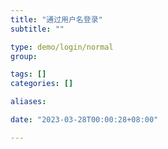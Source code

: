 ```yaml
---
title: "通过用户名登录"
subtitle: ""

type: demo/login/normal
group:

tags: []
categories: []

aliases:

date: "2023-03-28T00:00:28+08:00"

---
```


